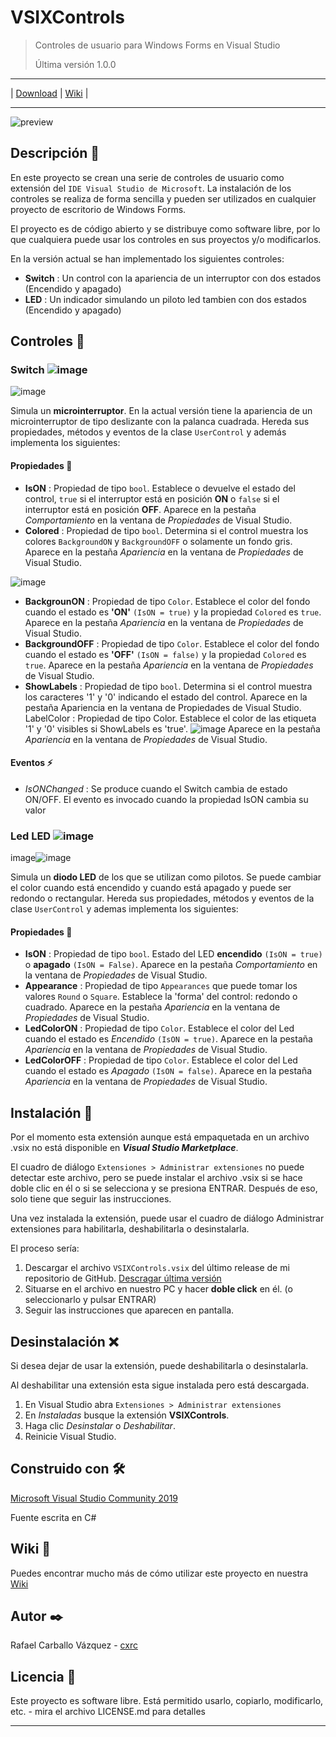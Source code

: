 # VSIXControls

>Controles de usuario para Windows Forms en Visual Studio
>
>Última versión 1.0.0

---

|  [Download](https://github.com/cxrc/VSIXControls/releases/latest)  |  [Wiki](https://github.com/cxrc/VSIXControls/wiki)  |

---

![preview](https://user-images.githubusercontent.com/63002560/110313720-20e5f580-8007-11eb-80e3-0b581b83c273.png)

## Descripción 👀

En este proyecto se crean una serie de controles de usuario como extensión del `IDE Visual Studio de Microsoft`. La instalación de los controles se realiza de forma sencilla y pueden ser utilizados en cualquier proyecto de escritorio de Windows Forms.

El proyecto es de código abierto y se distribuye como software libre, por lo que cualquiera puede usar los controles en sus proyectos y/o modificarlos.

En la versión actual se han implementado los siguientes controles:

- **Switch** : Un control con la apariencia de un interruptor con dos estados (Encendido y apagado)
- **LED** : Un indicador simulando un piloto led tambien con dos estados (Encendido y apagado)

## Controles 📍

### Switch ![image](https://user-images.githubusercontent.com/63002560/110314448-21cb5700-8008-11eb-94db-d23c7bc855d5.png)

![image](https://user-images.githubusercontent.com/63002560/110314464-298afb80-8008-11eb-86b2-925ddbbeb19a.png)


Simula un **microinterruptor**. En la actual versión tiene la apariencia de un microinterruptor de tipo deslizante con la palanca cuadrada. Hereda sus propiedades, métodos y eventos de la clase `UserControl` y además implementa los siguientes:

#### Propiedades 📐
- **IsON** : Propiedad de tipo `bool`. Establece o devuelve el estado del control, `true` si el interruptor está en posición **ON** o `false` si el interruptor está en posición **OFF**. Aparece en la pestaña *Comportamiento* en la ventana de *Propiedades* de Visual Studio.
- **Colored** : Propiedad de tipo `bool`. Determina si el control muestra los colores `BackgroundON` y `BackgroundOFF` o solamente un fondo gris. Aparece en la pestaña *Apariencia* en la ventana de *Propiedades* de Visual Studio.

![image](https://user-images.githubusercontent.com/63002560/110315053-fb59eb80-8008-11eb-97f8-94ea7bd3cfed.png)
- **BackgrounON** : Propiedad de tipo `Color`. Establece el color del fondo cuando el estado es **'ON'** `(IsON = true)` y la propiedad `Colored` es `true`. Aparece en la pestaña *Apariencia* en la ventana de *Propiedades* de Visual Studio.
- **BackgroundOFF** : Propiedad de tipo `Color`. Establece el color del fondo cuando el estado es **'OFF'** `(IsON = false)` y la propiedad `Colored` es `true`. Aparece en la pestaña *Apariencia* en la ventana de *Propiedades* de Visual Studio.
- **ShowLabels** : Propiedad de tipo `bool`. Determina si el control muestra los caracteres '1' y '0' indicando el estado del control.  Aparece en la pestaña Apariencia en la ventana de Propiedades de Visual Studio.
LabelColor : Propiedad de tipo Color. Establece el color de las etiqueta '1' y '0' visibles si ShowLabels es 'true'. ![image](https://user-images.githubusercontent.com/63002560/110315841-1f69fc80-800a-11eb-9d7a-d3050d9de9ff.png)
 Aparece en la pestaña *Apariencia* en la ventana de *Propiedades* de Visual Studio.
 
#### Eventos ⚡

- *IsONChanged* : Se produce cuando el Switch cambia de estado ON/OFF. El evento es invocado cuando la propiedad IsON cambia su valor

### Led LED ![image](https://user-images.githubusercontent.com/63002560/110315982-5809d600-800a-11eb-96a1-06c7784f74f5.png)

image![image](https://user-images.githubusercontent.com/63002560/110316003-5f30e400-800a-11eb-927b-2e6d57cc581c.png)


Simula un **diodo LED** de los que se utilizan como pilotos. Se puede cambiar el color cuando está encendido y cuando está apagado y puede ser redondo o rectangular. Hereda sus propiedades, métodos y eventos de la clase `UserControl` y ademas implementa los siguientes:

#### Propiedades 📐

- **IsON** : Propiedad de tipo `bool`. Estado del LED **encendido** `(IsON = true)` o **apagado** `(IsON = False)`. Aparece en la pestaña *Comportamiento* en la ventana de *Propiedades* de Visual Studio.
- **Appearance** : Propiedad de tipo `Appearances` que puede tomar los valores `Round` o `Square`. Establece la 'forma' del control: redondo o cuadrado. Aparece en la pestaña *Apariencia* en la ventana de *Propiedades* de Visual Studio.
- **LedColorON** : Propiedad de tipo `Color`. Establece el color del Led cuando el estado es *Encendido* `(IsON = true)`. Aparece en la pestaña *Apariencia* en la ventana de *Propiedades* de Visual Studio.
- **LedColorOFF** : Propiedad de tipo `Color`. Establece el color del Led cuando el estado es *Apagado* `(IsON = false)`. Aparece en la pestaña *Apariencia* en la ventana de *Propiedades* de Visual Studio.

## Instalación 🔌

Por el momento esta extensión aunque está empaquetada en un archivo .vsix no está disponible en ***Visual Studio Marketplace***.

El cuadro de diálogo `Extensiones > Administrar extensiones` no puede detectar este archivo, pero se puede instalar el archivo .vsix si se hace doble clic en él o si se selecciona y se presiona ENTRAR. Después de eso, solo tiene que seguir las instrucciones.

Una vez instalada la extensión, puede usar el cuadro de diálogo Administrar extensiones para habilitarla, deshabilitarla o desinstalarla.

El proceso sería:

1. Descargar el archivo `VSIXControls.vsix` del último release de mi repositorio de GitHub. [Descragar última versión](https://github.com/cxrc/VSIXControls/releases/latest)
2. Situarse en el archivo en nuestro PC y hacer **doble click** en él. (o seleccionarlo y pulsar ENTRAR)
3. Seguir las instrucciones que aparecen en pantalla.

## Desinstalación ❌

Si desea dejar de usar la extensión, puede deshabilitarla o desinstalarla.

Al deshabilitar una extensión esta sigue instalada pero está descargada.

1. En Visual Studio abra `Extensiones > Administrar extensiones`
2. En *Instaladas* busque la extensión **VSIXControls**.
3. Haga clic *Desinstalar* o *Deshabilitar*.
4. Reinicie Visual Studio.

## Construido con 🛠️

[Microsoft Visual Studio Community 2019](https://visualstudio.microsoft.com/es/vs/community/)

Fuente escrita en C#

## Wiki 📖
Puedes encontrar mucho más de cómo utilizar este proyecto en nuestra [Wiki](https://github.com/cxrc/VSIXControls/wiki)

## Autor ✒️

Rafael Carballo Vázquez - [cxrc](https://github.com/cxrc)

## Licencia 📄

Este proyecto es software libre. Está permitido usarlo, copiarlo, modificarlo, etc. - mira el archivo LICENSE.md para detalles

---
